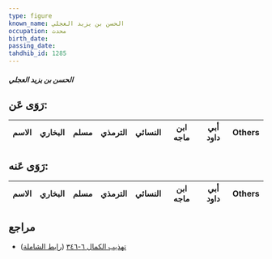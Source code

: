 ```yaml
---
type: figure
known_name: الحسن بن يزيد العجلي
occupation: محدث
birth_date:
passing_date:
tahdhib_id: 1285
---
```

##### الحسن بن يزيد العجلي

## رَوَى عَن:
| الاسم | البخاري | مسلم | الترمذي | النسائي | ابن ماجه | أبي داود | Others |
| ----- | ------- | ---- | ------- | ------- | -------- | -------- | ------ |
## رَوَى عَنه:
| الاسم | البخاري | مسلم | الترمذي | النسائي | ابن ماجه | أبي داود | Others |
| ----- | ------- | ---- | ------- | ------- | -------- | -------- | ------ |
## مراجع
- [تهذيب الكمال ٦-٣٤٦](obsidian://open?vault=Tahdhib-al-Kamal&file=Figures/١٢٨٥-الحسن%20بن%20يزيد%20العجلي) ([رابط الشاملة](https://shamela.ws/book/3722/3010))